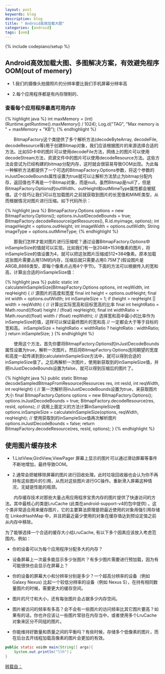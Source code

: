 ```yaml
---
layout: post
keywords: blog
description: blog
title: " Android高效加载大图"
categories: [android]
tags: [oom]
---
```

{% include codepiano/setup %}


## Android高效加载大图、多图解决方案，有效避免程序OOM(out of memery)

* 1.我们的摄像头拍摄照片的分辨率要比我们手机屏幕分辨率高

* 2.每个应用程序都是有内存限制的、

### 查看每个应用程序最高可用内存

{% highlight java %}
int maxMemory = (int) (Runtime.getRuntime().maxMemory() / 1024);
Log.d("TAG", "Max memory is " + maxMemory + "KB");
{% endhighlight %}

&emsp;&emsp;BitmapFactory这个类提供了多个解析方法(decodeByteArray, decodeFile, decodeResource等)用于创建Bitmap对象，我们应该根据图片的来源选择合适的方法。比如SD卡中的图片可以使用decodeFile方法，网络上的图片可以使用decodeStream方法，资源文件中的图片可以使用decodeResource方法。这些方法会尝试为已经构建的bitmap分配内存，这时就会很容易导致OOM出现。为此每一种解析方法都提供了一个可选的BitmapFactory.Options参数，将这个参数的inJustDecodeBounds属性设置为true就可以让解析方法禁止为bitmap分配内存，返回值也不再是一个Bitmap对象，而是null。虽然Bitmap是null了，但是BitmapFactory.Options的outWidth、outHeight和outMimeType属性都会被赋值。这个技巧让我们可以在加载图片之前就获取到图片的长宽值和MIME类型，从而根据情况对图片进行压缩。如下代码所示：

{% highlight java %}
BitmapFactory.Options options = new BitmapFactory.Options();
options.inJustDecodeBounds = true;
BitmapFactory.decodeResource(getResources(), R.id.myimage, options);
int imageHeight = options.outHeight;
int imageWidth = options.outWidth;
String imageType = options.outMimeType;
{% endhighlight %}


&emsp;&emsp;那我们怎样才能对图片进行压缩呢？通过设置BitmapFactory.Options中inSampleSize的值就可以实现。比如我们有一张2048\*1536像素的图片，将inSampleSize的值设置为4，就可以把这张图片压缩成512\*384像素。原本加载这张图片需要占用13M的内存，压缩后就只需要占用0.75M了(假设图片是ARGB_8888类型，即每个像素点占用4个字节)。下面的方法可以根据传入的宽和高，计算出合适的inSampleSize值：

{% highlight java %}
public static int calculateInSampleSize(BitmapFactory.Options options,
		int reqWidth, int reqHeight) {
	// 源图片的高度和宽度
	final int height = options.outHeight;
	final int width = options.outWidth;
	int inSampleSize = 1;
	if (height > reqHeight || width > reqWidth) {
		// 计算出实际宽高和目标宽高的比率
		final int heightRatio = Math.round((float) height / (float) reqHeight);
		final int widthRatio = Math.round((float) width / (float) reqWidth);
		// 选择宽和高中最小的比率作为inSampleSize的值，这样可以保证最终图片的宽和高
		// 一定都会大于等于目标的宽和高。
		inSampleSize = heightRatio < widthRatio ? heightRatio : widthRatio;
	}
	return inSampleSize;
}
{% endhighlight %}

&emsp;&emsp;使用这个方法，首先你要将BitmapFactory.Options的inJustDecodeBounds属性设置为true，解析一次图片。然后将BitmapFactory.Options连同期望的宽度和高度一起传递到到calculateInSampleSize方法中，就可以得到合适的inSampleSize值了。之后再解析一次图片，使用新获取到的inSampleSize值，并把inJustDecodeBounds设置为false，就可以得到压缩后的图片了。

{% highlight java %}
public static Bitmap decodeSampledBitmapFromResource(Resources res, int resId,
        int reqWidth, int reqHeight) {
	// 第一次解析将inJustDecodeBounds设置为true，来获取图片大小
    final BitmapFactory.Options options = new BitmapFactory.Options();
    options.inJustDecodeBounds = true;
    BitmapFactory.decodeResource(res, resId, options);
    // 调用上面定义的方法计算inSampleSize值
    options.inSampleSize = calculateInSampleSize(options, reqWidth, reqHeight);
    // 使用获取到的inSampleSize值再次解析图片
    options.inJustDecodeBounds = false;
    return BitmapFactory.decodeResource(res, resId, options);
}
{% endhighlight %}

## 使用图片缓存技术

* 1.ListView,GirdView,ViewPager 屏幕上显示的图片可以通过滑动屏幕等事件不断地增加，最终导致OOM。

* 2.通常会把被移除屏幕的图片进行回收处理。此时垃圾回收器也会认为你不再持有这些图片的引用，从而对这些图片进行GC操作。重新滑入屏幕这种情况，无疑是性能的瓶颈。

&emsp;&emsp;内存缓存技术对那些大量占用应用程序宝贵内存的图片提供了快速访问的方法。其中最核心的类是LruCache (此类在android-support-v4的包中提供) 。这个类非常适合用来缓存图片，它的主要算法原理是把最近使用的对象用强引用存储在 LinkedHashMap 中，并且把最近最少使用的对象在缓存值达到预设定值之前从内存中移除。

为了能够选择一个合适的缓存大小给LruCache, 有以下多个因素应该放入考虑范围内，例如：

- 你的设备可以为每个应用程序分配多大的内存？

- 设备屏幕上一次最多能显示多少张图片？有多少图片需要进行预加载，因为有可能很快也会显示在屏幕上？

- 你的设备的屏幕大小和分辨率分别是多少？一个超高分辨率的设备（例如 Galaxy Nexus) 比起一个较低分辨率的设备（例如 Nexus S），在持有相同数量图片的时候，需要更大的缓存空间。

- 图片的尺寸和大小，还有每张图片会占据多少内存空间。

- 图片被访问的频率有多高？会不会有一些图片的访问频率比其它图片要高？如果有的话，你也许应该让一些图片常驻在内存当中，或者使用多个LruCache 对象来区分不同组的图片。

- 你能维持好数量和质量之间的平衡吗？有些时候，存储多个低像素的图片，而在后台去开线程加载高像素的图片会更加的有效。

```java
public static voidm main(String[] args){
	System.out.println("llh")；
}
```

[转载自：](http://blog.csdn.net/guolin_blog/article/details/9316683)